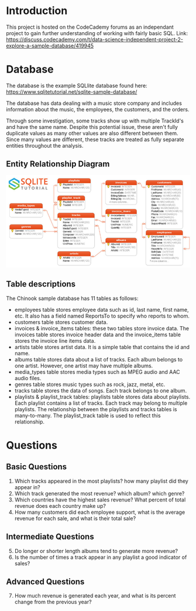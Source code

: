 # Introduction
This project is hosted on the CodeCademy forums as an independant project to gain further understanding of working with fairly basic SQL.
Link: https://discuss.codecademy.com/t/data-science-independent-project-2-explore-a-sample-database/419945

# Database
The database is the example SQLlite database found here: https://www.sqlitetutorial.net/sqlite-sample-database/

The database has data dealing with a music store company and includes information about the music, the employees, the customers, and the orders.

Through some investigation, some tracks show up with multiple TrackId's and have the same name. Despite this potential issue, these aren't fully duplicate values as many other values are also different between them. Since many values are different, these tracks are treated as fully separate entities throughout the analysis. 
## Entity Relationship Diagram
![Entity Relational Diagram](./SQLite_Sample_Database.jpg)
## Table descriptions
The Chinook sample database has 11 tables as follows:
- employees table stores employee data such as id, last name, first name, etc. It also has a field named ReportsTo to specify who reports to whom.
- customers table stores customer data.
- invoices & invoice_items tables: these two tables store invoice data. The invoices table stores invoice header data and the invoice_items table stores the invoice line items data.
- artists table stores artist data. It is a simple table that contains the id and name.
- albums table stores data about a list of tracks. Each album belongs to one artist. However, one artist may have multiple albums.
- media_types table stores media types such as MPEG audio and AAC audio files.
- genres table stores music types such as rock, jazz, metal, etc.
- tracks table stores the data of songs. Each track belongs to one album.
- playlists & playlist_track tables: playlists table stores data about playlists. Each playlist contains a list of tracks. Each track may belong to multiple playlists. The relationship between the playlists and tracks tables is many-to-many. The playlist_track table is used to reflect this relationship.
# Questions
## Basic Questions
1. Which tracks appeared in the most playlists? how many playlist did they appear in?
2. Which track generated the most revenue? which album? which genre?
3. Which countries have the highest sales revenue? What percent of total revenue does each country make up?
4. How many customers did each employee support, what is the average revenue for each sale, and what is their total sale?

## Intermediate Questions
5. Do longer or shorter length albums tend to generate more revenue?
6. Is the number of times a track appear in any playlist a good indicator of sales?

## Advanced Questions
7. How much revenue is generated each year, and what is its percent change from the previous year?